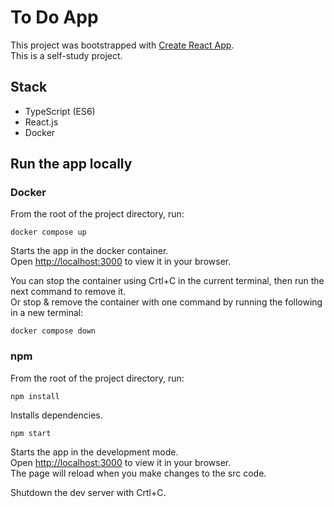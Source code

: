 # To Do App

This project was bootstrapped with [Create React App](https://github.com/facebook/create-react-app).\
This is a self-study project.

## Stack
- TypeScript (ES6)
- React.js
- Docker

## Run the app locally

### Docker
From the root of the project directory, run:
```
docker compose up
```
Starts the app in the docker container. \
Open [http://localhost:3000](http://localhost:3000) to view it in your browser.

You can stop the container using Crtl+C in the current terminal, then run the next command to remove it. \
Or stop & remove the container with one command by running the following in a new terminal:
```
docker compose down
```

### npm
From the root of the project directory, run:

```
npm install
```
Installs dependencies.
 
```
npm start
```
Starts the app in the development mode.\
Open [http://localhost:3000](http://localhost:3000) to view it in your browser. \
The page will reload when you make changes to the src code.

Shutdown the dev server with Crtl+C.